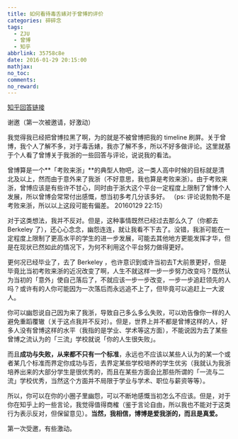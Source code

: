 ```yaml
---
title: 如何看待毒舌婊对于曾博的评价
categories: 碎碎念
tags:
  - ZJU
  - 曾博
  - 知乎
abbrlink: 35758c8e
date: 2016-01-29 20:15:00
mathjax:
no_toc:
comments:
no_reward: 
---
```

[知乎回答链接](https://www.zhihu.com/question/39938456/answer/83976241)

谢邀（第一次被邀请，好激动）

我觉得我已经把曾博拉黑了啊，为的就是不被曾博把我的 timeline 刷屏。关于曾博，我个人了解不多，对于毒舌婊，我亦了解不多，所以不好多做评论。这里就基于个人看了曾博关于我浙的一些回答与评论，说说我的看法。<!-- more -->

曾博算是一个**「考败来浙」**的典型人物吧，这一类人高中时候的目标就是清北及以上，然而由于意外来了我浙（不好意思，我也算是考败来浙）。由于考败来浙，曾博应该是有些许不甘心，同时由于浙大这个平台一定程度上限制了曾博个人发展，所以曾博会常常付出感慨，想当初多考几分该多好。
（ps: 评论说勃勃不是考败来浙，所以以上这段可能有偏差。 20160129 22:15）

对于这类想法，我并不反对。但是，这种事情既然已经过去那么久了（你都去 Berkeley 了），还心心念念，幽怨连连，就让我看不下去了。没错，我浙可能在一定程度上限制了更高水平的学生的进一步发展，可能去其他地方更能发挥才华，但是在现状已然如此的情况下，为何不利用这个平台努力做得更好。

更何况已经毕业了，去了 Berkeley ，也许意识到或许当初去T大前景更好，但是毕竟比当初考败来浙的近况改变了啊，人生不就这样一步一步努力改变吗？既然认为当初的「意外」使自己落后了，不就应该一步一步改变，一步一步追赶领先的人吗？或许有的人你可能因为一次落后而永远追不上了，但毕竟可以追赶上一大波人。

你可以幽怨说自己因为来了我浙，导致自己多么多么失败，可以劝告像你一样的人避免重蹈覆辙（关于这点我并不反对）。但是，世界上并不都是曾博这样的人，好多人没有曾博这样的水平（我指的是学业、学术等这方面），不能说因为去了某些曾博之流认为的「三流」学校就说「你的人生很失败」。

而且**成功与失败，从来都不只有一个标准**，永远也不应该以某些人认为的某一个或者某几个标准而界定你成功与否，去界定某些学校培养的学生优劣（我就认为我浙培养出来的大部分学生是很优秀的，而且在某些方面会比那些所谓的「一流与二流」学校优秀，当然这个方面并不局限于学业与学术、职位与薪资等等）。

所以，你可以在你的小圈子里幽怨，可以不断地感慨当初怎么不应该。但是，对于你在知乎上的一些言论，我觉得值得商榷（鉴于言论自由，所以我也不能对于这类行为表示反对，但保留意见）。**当然，我相信，博博是爱我浙的，而且是真爱。**

第一次受邀，有些激动。